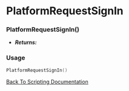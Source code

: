 # PlatformRequestSignIn

### PlatformRequestSignIn()
- ***Returns:*** 

### Usage

```Lua
PlatformRequestSignIn()
```


[Back To Scripting Documentation](../README.md)
